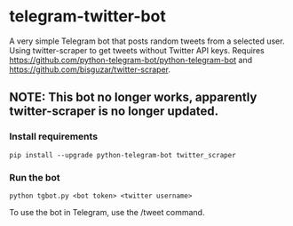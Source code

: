 # telegram-twitter-bot

A very simple Telegram bot that posts random tweets from a selected user. Using twitter-scraper to get tweets without Twitter API keys. Requires https://github.com/python-telegram-bot/python-telegram-bot and https://github.com/bisguzar/twitter-scraper.

## NOTE: This bot no longer works, apparently twitter-scraper is no longer updated. 



### Install requirements
    pip install --upgrade python-telegram-bot twitter_scraper
### Run the bot
    python tgbot.py <bot token> <twitter username>
    
To use the bot in Telegram, use the /tweet command. 
